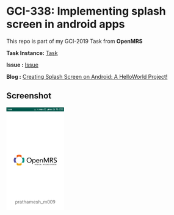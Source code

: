 # GCI-338: Implementing splash screen in android apps
This repo is part of my GCI-2019 Task from **OpenMRS**


**Task Instance:** [Task](https://codein.withgoogle.com/dashboard/task-instances/5472806658113536/)

**Issue :** [Issue](https://issues.openmrs.org/browse/GCI-338)

**Blog :** [Creating Splash Screen on Android: A HelloWorld Project!](https://medium.com/@pmutkure009/creating-splash-screen-on-android-a-helloworld-7c9346ed3d3e)

## Screenshot

<img src=docs/Splash.png width = 30% />
